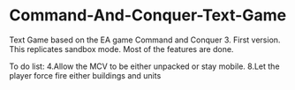 # Command-And-Conquer-Text-Game
Text Game based on the EA game Command and Conquer 3.  First version. This replicates sandbox mode. Most of the features are done. 


To do list:
4.Allow the MCV to be either unpacked or stay mobile.
8.Let the player force fire either buildings and units
